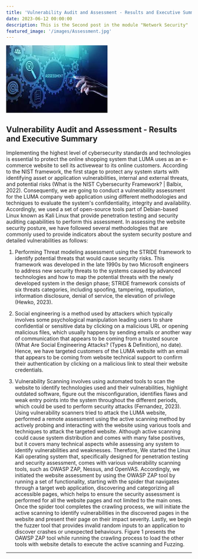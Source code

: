 ```yaml
---
title: 'Vulnerability Audit and Assessment - Results and Executive Summary'
date: 2023-06-12 00:00:00
description: This is the Second post in the module "Network Security" .
featured_image: '/images/Assessment.jpg'
---
```


![](/images/Assessment.jpg)

## Vulnerability Audit and Assessment - Results and Executive Summary

 Implementing the highest level of cybersecurity standards and technologies is essential to protect the online shopping system that LUMA uses as an e-commerce website to sell its activewear to its online customers. According to the NIST framework, the first stage to protect any system starts with identifying asset or application vulnerabilities, internal and external threats, and potential risks (What is the NIST Cybersecurity Framework? | Balbix, 2022). Consequently, we are going to conduct a vulnerability assessment for the LUMA company web application using different methodologies and techniques to evaluate the system's confidentiality, integrity and availability. Accordingly, we used a set of open-source tools part of Debian-based Linux known as Kali Linux that provide penetration testing and security auditing capabilities to perform this assessment.
In assessing the website security posture, we have followed several methodologies that are commonly used to provide indicators about the system security posture and detailed vulnerabilities as follows:
1.	Performing Threat modeling assessment using the STRIDE framework to identify potential threats that would cause security risks. This framework was developed in the late 1990s by two Microsoft engineers to address new security threats to the systems caused by advanced technologies and how to map the potential threats with the newly developed system in the design phase; STRIDE framework consists of six threats categories, including spoofing, tampering, repudiation, information disclosure, denial of service, the elevation of privilege (Hewko, 2023). 

2.	Social engineering is a method used by attackers which typically involves some psychological manipulation leading users to share confidential or sensitive data by clicking on a malicious URL or opening malicious files, which usually happens by sending emails or another way of communication that appears to be coming from a trusted source (What Are Social Engineering Attacks? (Types & Definition), no date). Hence, we have targeted customers of the LUMA website with an email that appears to be coming from website technical support to confirm their authentication by clicking on a malicious link to steal their website credentials.

3.	Vulnerability Scanning involves using automated tools to scan the website to identify technologies used and their vulnerabilities, highlight outdated software, figure out the misconfiguration, identifies flaws and weak entry points into the system throughout the different periods, which could be used to perform security attacks (Fernandez, 2023). Using vulnerability scanners tried to attack the LUMA website, performed a remote assessment using the active scanning method by actively probing and interacting with the website using various tools and techniques to attack the targeted website. Although active scanning could cause system distribution and comes with many false positives, but it covers many technical aspects while assessing any system to identify vulnerabilities and weaknesses. Therefore, We started the Linux Kali operating system that, specifically designed for penetration testing and security assessment, comes with various vulnerability scanning tools, such as OWASP ZAP, Nessus, and OpenVAS. Accordingly, we initiated the website assessment by using the OWASP ZAP tool by running a set of functionality, starting with the spider that navigates through a target web application, discovering and categorizing all accessible pages, which helps to ensure the security assessment is performed for all the website pages and not limited to the main ones. Once the spider tool completes the crawling process, we will initiate the active scanning to identify vulnerabilities in the discovered pages in the website and present their page on their impact severity. Lastly, we begin the fuzzer tool that provides invalid random inputs to an application to discover crashes or unexpected behaviours. Figure 1 presents the OAWSP ZAP tool while running the crawling process to load the other tools with website details to execute the active scanning and Fuzzing.


---

